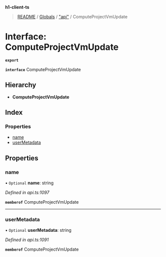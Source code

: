 **h1-client-ts**

> [README](../README.md) / [Globals](../globals.md) / ["api"](../modules/_api_.md) / ComputeProjectVmUpdate

# Interface: ComputeProjectVmUpdate

**`export`** 

**`interface`** ComputeProjectVmUpdate

## Hierarchy

* **ComputeProjectVmUpdate**

## Index

### Properties

* [name](_api_.computeprojectvmupdate.md#name)
* [userMetadata](_api_.computeprojectvmupdate.md#usermetadata)

## Properties

### name

• `Optional` **name**: string

*Defined in api.ts:1097*

**`memberof`** ComputeProjectVmUpdate

___

### userMetadata

• `Optional` **userMetadata**: string

*Defined in api.ts:1091*

**`memberof`** ComputeProjectVmUpdate
